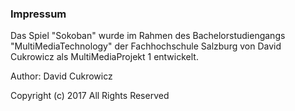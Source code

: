 ### Impressum ###

Das Spiel "Sokoban" wurde im Rahmen des Bachelorstudiengangs "MultiMediaTechnology" der
Fachhochschule Salzburg von David Cukrowicz als MultiMediaProjekt 1 entwickelt.

Author: David Cukrowicz

Copyright (c) 2017 All Rights Reserved  
